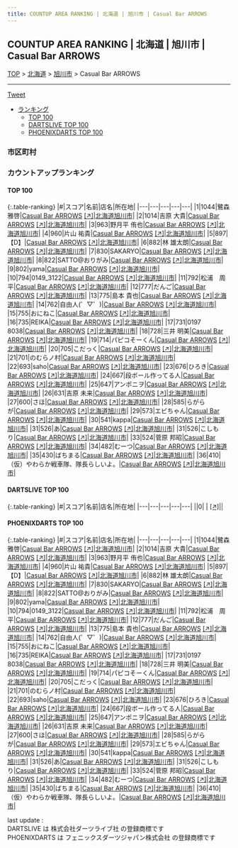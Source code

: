 ```yaml
---
title: COUNTUP AREA RANKING | 北海道 | 旭川市 | Casual Bar ARROWS
---
```

## COUNTUP AREA RANKING | 北海道 | 旭川市 | Casual Bar ARROWS

[TOP](/darts/rank/) > [北海道](/darts/rank/北海道/) > [旭川市](/darts/rank/北海道/旭川市/) > Casual Bar ARROWS

___

<a href="https://twitter.com/share?ref_src=twsrc%5Etfw" data-text="COUNTUP AREA RANKING | 北海道旭川市Casual Bar ARROWS" class="twitter-share-button" data-hashtags="DARTSLIVE,PHOENIXDARTS,darts,ダーツ" data-show-count="false">Tweet</a>

* [ランキング](#カウントアップランキング)
    * [TOP 100](#top-100)
    * [DARTSLIVE TOP 100](#dartslive-top-100)
    * [PHOENIXDARTS TOP 100](#phoenixdarts-top-100)

### 市区町村

<ul>

</ul>

### カウントアップランキング

#### TOP 100



{:.table-ranking}
|#|スコア|名前|店名|所在地|
|---|---|---|---|---|
|1|1044|<span class="rank-name-pd"><span class="pro-icon-pd"></span>鷺森 雅啓</span>|<a href="/darts/rank/shops/80761.html">Casual Bar ARROWS</a> <a href="https://vs.phoenixdarts.com/jp/shop/shopDetailInfo/s_80761?s_seq=80761">[↗]</a>|<a href="/darts/rank/北海道/旭川市">北海道旭川市</a>|
|2|1014|<span class="rank-name-pd"><span class="pro-icon-pd"></span>吉原 大貴</span>|<a href="/darts/rank/shops/80761.html">Casual Bar ARROWS</a> <a href="https://vs.phoenixdarts.com/jp/shop/shopDetailInfo/s_80761?s_seq=80761">[↗]</a>|<a href="/darts/rank/北海道/旭川市">北海道旭川市</a>|
|3|963|<span class="rank-name-pd"><span class="pro-icon-pd"></span>野月平 侑也</span>|<a href="/darts/rank/shops/80761.html">Casual Bar ARROWS</a> <a href="https://vs.phoenixdarts.com/jp/shop/shopDetailInfo/s_80761?s_seq=80761">[↗]</a>|<a href="/darts/rank/北海道/旭川市">北海道旭川市</a>|
|4|960|<span class="rank-name-pd"><span class="pro-icon-pd"></span>片山 祐貴</span>|<a href="/darts/rank/shops/80761.html">Casual Bar ARROWS</a> <a href="https://vs.phoenixdarts.com/jp/shop/shopDetailInfo/s_80761?s_seq=80761">[↗]</a>|<a href="/darts/rank/北海道/旭川市">北海道旭川市</a>|
|5|897|<span class="rank-name-pd">【D】</span>|<a href="/darts/rank/shops/80761.html">Casual Bar ARROWS</a> <a href="https://vs.phoenixdarts.com/jp/shop/shopDetailInfo/s_80761?s_seq=80761">[↗]</a>|<a href="/darts/rank/北海道/旭川市">北海道旭川市</a>|
|6|882|<span class="rank-name-pd">林 雄太朗</span>|<a href="/darts/rank/shops/80761.html">Casual Bar ARROWS</a> <a href="https://vs.phoenixdarts.com/jp/shop/shopDetailInfo/s_80761?s_seq=80761">[↗]</a>|<a href="/darts/rank/北海道/旭川市">北海道旭川市</a>|
|7|830|<span class="rank-name-pd">SAKARYO</span>|<a href="/darts/rank/shops/80761.html">Casual Bar ARROWS</a> <a href="https://vs.phoenixdarts.com/jp/shop/shopDetailInfo/s_80761?s_seq=80761">[↗]</a>|<a href="/darts/rank/北海道/旭川市">北海道旭川市</a>|
|8|822|<span class="rank-name-pd">SATTO@おりがみ</span>|<a href="/darts/rank/shops/80761.html">Casual Bar ARROWS</a> <a href="https://vs.phoenixdarts.com/jp/shop/shopDetailInfo/s_80761?s_seq=80761">[↗]</a>|<a href="/darts/rank/北海道/旭川市">北海道旭川市</a>|
|9|802|<span class="rank-name-pd">yama</span>|<a href="/darts/rank/shops/80761.html">Casual Bar ARROWS</a> <a href="https://vs.phoenixdarts.com/jp/shop/shopDetailInfo/s_80761?s_seq=80761">[↗]</a>|<a href="/darts/rank/北海道/旭川市">北海道旭川市</a>|
|10|794|<span class="rank-name-pd">0149_3122</span>|<a href="/darts/rank/shops/80761.html">Casual Bar ARROWS</a> <a href="https://vs.phoenixdarts.com/jp/shop/shopDetailInfo/s_80761?s_seq=80761">[↗]</a>|<a href="/darts/rank/北海道/旭川市">北海道旭川市</a>|
|11|792|<span class="rank-name-pd">松浦　周平</span>|<a href="/darts/rank/shops/80761.html">Casual Bar ARROWS</a> <a href="https://vs.phoenixdarts.com/jp/shop/shopDetailInfo/s_80761?s_seq=80761">[↗]</a>|<a href="/darts/rank/北海道/旭川市">北海道旭川市</a>|
|12|777|<span class="rank-name-pd">だんご</span>|<a href="/darts/rank/shops/80761.html">Casual Bar ARROWS</a> <a href="https://vs.phoenixdarts.com/jp/shop/shopDetailInfo/s_80761?s_seq=80761">[↗]</a>|<a href="/darts/rank/北海道/旭川市">北海道旭川市</a>|
|13|775|<span class="rank-name-pd"><span class="pro-icon-pd"></span>島本 貴也</span>|<a href="/darts/rank/shops/80761.html">Casual Bar ARROWS</a> <a href="https://vs.phoenixdarts.com/jp/shop/shopDetailInfo/s_80761?s_seq=80761">[↗]</a>|<a href="/darts/rank/北海道/旭川市">北海道旭川市</a>|
|14|762|<span class="rank-name-pd">自由人(゜▽゜)</span>|<a href="/darts/rank/shops/80761.html">Casual Bar ARROWS</a> <a href="https://vs.phoenixdarts.com/jp/shop/shopDetailInfo/s_80761?s_seq=80761">[↗]</a>|<a href="/darts/rank/北海道/旭川市">北海道旭川市</a>|
|15|755|<span class="rank-name-pd">おにねこ</span>|<a href="/darts/rank/shops/80761.html">Casual Bar ARROWS</a> <a href="https://vs.phoenixdarts.com/jp/shop/shopDetailInfo/s_80761?s_seq=80761">[↗]</a>|<a href="/darts/rank/北海道/旭川市">北海道旭川市</a>|
|16|735|<span class="rank-name-pd">REIKA</span>|<a href="/darts/rank/shops/80761.html">Casual Bar ARROWS</a> <a href="https://vs.phoenixdarts.com/jp/shop/shopDetailInfo/s_80761?s_seq=80761">[↗]</a>|<a href="/darts/rank/北海道/旭川市">北海道旭川市</a>|
|17|731|<span class="rank-name-pd">0197 8038</span>|<a href="/darts/rank/shops/80761.html">Casual Bar ARROWS</a> <a href="https://vs.phoenixdarts.com/jp/shop/shopDetailInfo/s_80761?s_seq=80761">[↗]</a>|<a href="/darts/rank/北海道/旭川市">北海道旭川市</a>|
|18|728|<span class="rank-name-pd"><span class="pro-icon-pd"></span>三井 明美</span>|<a href="/darts/rank/shops/80761.html">Casual Bar ARROWS</a> <a href="https://vs.phoenixdarts.com/jp/shop/shopDetailInfo/s_80761?s_seq=80761">[↗]</a>|<a href="/darts/rank/北海道/旭川市">北海道旭川市</a>|
|19|714|<span class="rank-name-pd">パピコそーくん</span>|<a href="/darts/rank/shops/80761.html">Casual Bar ARROWS</a> <a href="https://vs.phoenixdarts.com/jp/shop/shopDetailInfo/s_80761?s_seq=80761">[↗]</a>|<a href="/darts/rank/北海道/旭川市">北海道旭川市</a>|
|20|705|<span class="rank-name-pd">こだっく</span>|<a href="/darts/rank/shops/80761.html">Casual Bar ARROWS</a> <a href="https://vs.phoenixdarts.com/jp/shop/shopDetailInfo/s_80761?s_seq=80761">[↗]</a>|<a href="/darts/rank/北海道/旭川市">北海道旭川市</a>|
|21|701|<span class="rank-name-pd">のむらノ村</span>|<a href="/darts/rank/shops/80761.html">Casual Bar ARROWS</a> <a href="https://vs.phoenixdarts.com/jp/shop/shopDetailInfo/s_80761?s_seq=80761">[↗]</a>|<a href="/darts/rank/北海道/旭川市">北海道旭川市</a>|
|22|693|<span class="rank-name-pd">saho</span>|<a href="/darts/rank/shops/80761.html">Casual Bar ARROWS</a> <a href="https://vs.phoenixdarts.com/jp/shop/shopDetailInfo/s_80761?s_seq=80761">[↗]</a>|<a href="/darts/rank/北海道/旭川市">北海道旭川市</a>|
|23|676|<span class="rank-name-pd">ひろき</span>|<a href="/darts/rank/shops/80761.html">Casual Bar ARROWS</a> <a href="https://vs.phoenixdarts.com/jp/shop/shopDetailInfo/s_80761?s_seq=80761">[↗]</a>|<a href="/darts/rank/北海道/旭川市">北海道旭川市</a>|
|24|667|<span class="rank-name-pd">段ボール作ってる人</span>|<a href="/darts/rank/shops/80761.html">Casual Bar ARROWS</a> <a href="https://vs.phoenixdarts.com/jp/shop/shopDetailInfo/s_80761?s_seq=80761">[↗]</a>|<a href="/darts/rank/北海道/旭川市">北海道旭川市</a>|
|25|647|<span class="rank-name-pd">アンポニヲ</span>|<a href="/darts/rank/shops/80761.html">Casual Bar ARROWS</a> <a href="https://vs.phoenixdarts.com/jp/shop/shopDetailInfo/s_80761?s_seq=80761">[↗]</a>|<a href="/darts/rank/北海道/旭川市">北海道旭川市</a>|
|26|631|<span class="rank-name-pd"><span class="pro-icon-pd"></span>吉原 未来</span>|<a href="/darts/rank/shops/80761.html">Casual Bar ARROWS</a> <a href="https://vs.phoenixdarts.com/jp/shop/shopDetailInfo/s_80761?s_seq=80761">[↗]</a>|<a href="/darts/rank/北海道/旭川市">北海道旭川市</a>|
|27|600|<span class="rank-name-pd">さほ</span>|<a href="/darts/rank/shops/80761.html">Casual Bar ARROWS</a> <a href="https://vs.phoenixdarts.com/jp/shop/shopDetailInfo/s_80761?s_seq=80761">[↗]</a>|<a href="/darts/rank/北海道/旭川市">北海道旭川市</a>|
|28|585|<span class="rank-name-pd">らがらが</span>|<a href="/darts/rank/shops/80761.html">Casual Bar ARROWS</a> <a href="https://vs.phoenixdarts.com/jp/shop/shopDetailInfo/s_80761?s_seq=80761">[↗]</a>|<a href="/darts/rank/北海道/旭川市">北海道旭川市</a>|
|29|573|<span class="rank-name-pd">エビちゃん</span>|<a href="/darts/rank/shops/80761.html">Casual Bar ARROWS</a> <a href="https://vs.phoenixdarts.com/jp/shop/shopDetailInfo/s_80761?s_seq=80761">[↗]</a>|<a href="/darts/rank/北海道/旭川市">北海道旭川市</a>|
|30|541|<span class="rank-name-pd">kappa</span>|<a href="/darts/rank/shops/80761.html">Casual Bar ARROWS</a> <a href="https://vs.phoenixdarts.com/jp/shop/shopDetailInfo/s_80761?s_seq=80761">[↗]</a>|<a href="/darts/rank/北海道/旭川市">北海道旭川市</a>|
|31|526|<span class="rank-name-pd">あ</span>|<a href="/darts/rank/shops/80761.html">Casual Bar ARROWS</a> <a href="https://vs.phoenixdarts.com/jp/shop/shopDetailInfo/s_80761?s_seq=80761">[↗]</a>|<a href="/darts/rank/北海道/旭川市">北海道旭川市</a>|
|31|526|<span class="rank-name-pd">こしもり</span>|<a href="/darts/rank/shops/80761.html">Casual Bar ARROWS</a> <a href="https://vs.phoenixdarts.com/jp/shop/shopDetailInfo/s_80761?s_seq=80761">[↗]</a>|<a href="/darts/rank/北海道/旭川市">北海道旭川市</a>|
|33|524|<span class="rank-name-pd">菅原 邦昭</span>|<a href="/darts/rank/shops/80761.html">Casual Bar ARROWS</a> <a href="https://vs.phoenixdarts.com/jp/shop/shopDetailInfo/s_80761?s_seq=80761">[↗]</a>|<a href="/darts/rank/北海道/旭川市">北海道旭川市</a>|
|34|482|<span class="rank-name-pd">むーつ</span>|<a href="/darts/rank/shops/80761.html">Casual Bar ARROWS</a> <a href="https://vs.phoenixdarts.com/jp/shop/shopDetailInfo/s_80761?s_seq=80761">[↗]</a>|<a href="/darts/rank/北海道/旭川市">北海道旭川市</a>|
|35|430|<span class="rank-name-pd">ばちまる</span>|<a href="/darts/rank/shops/80761.html">Casual Bar ARROWS</a> <a href="https://vs.phoenixdarts.com/jp/shop/shopDetailInfo/s_80761?s_seq=80761">[↗]</a>|<a href="/darts/rank/北海道/旭川市">北海道旭川市</a>|
|36|410|<span class="rank-name-pd">（仮）やわらか戦車隊、隊長らしいよ。</span>|<a href="/darts/rank/shops/80761.html">Casual Bar ARROWS</a> <a href="https://vs.phoenixdarts.com/jp/shop/shopDetailInfo/s_80761?s_seq=80761">[↗]</a>|<a href="/darts/rank/北海道/旭川市">北海道旭川市</a>|


#### DARTSLIVE TOP 100



{:.table-ranking}
|#|スコア|名前|店名|所在地|
|---|---|---|---|---|
||0|<span class="rank-name-dl"> </span>|<a href="/darts/rank/shops/.html"></a> <a href="">[↗]</a>|<a href="/darts/rank//"></a>|


#### PHOENIXDARTS TOP 100



{:.table-ranking}
|#|スコア|名前|店名|所在地|
|---|---|---|---|---|
|1|1044|<span class="rank-name-pd"><span class="pro-icon-pd"></span>鷺森 雅啓</span>|<a href="/darts/rank/shops/80761.html">Casual Bar ARROWS</a> <a href="https://vs.phoenixdarts.com/jp/shop/shopDetailInfo/s_80761?s_seq=80761">[↗]</a>|<a href="/darts/rank/北海道/旭川市">北海道旭川市</a>|
|2|1014|<span class="rank-name-pd"><span class="pro-icon-pd"></span>吉原 大貴</span>|<a href="/darts/rank/shops/80761.html">Casual Bar ARROWS</a> <a href="https://vs.phoenixdarts.com/jp/shop/shopDetailInfo/s_80761?s_seq=80761">[↗]</a>|<a href="/darts/rank/北海道/旭川市">北海道旭川市</a>|
|3|963|<span class="rank-name-pd"><span class="pro-icon-pd"></span>野月平 侑也</span>|<a href="/darts/rank/shops/80761.html">Casual Bar ARROWS</a> <a href="https://vs.phoenixdarts.com/jp/shop/shopDetailInfo/s_80761?s_seq=80761">[↗]</a>|<a href="/darts/rank/北海道/旭川市">北海道旭川市</a>|
|4|960|<span class="rank-name-pd"><span class="pro-icon-pd"></span>片山 祐貴</span>|<a href="/darts/rank/shops/80761.html">Casual Bar ARROWS</a> <a href="https://vs.phoenixdarts.com/jp/shop/shopDetailInfo/s_80761?s_seq=80761">[↗]</a>|<a href="/darts/rank/北海道/旭川市">北海道旭川市</a>|
|5|897|<span class="rank-name-pd">【D】</span>|<a href="/darts/rank/shops/80761.html">Casual Bar ARROWS</a> <a href="https://vs.phoenixdarts.com/jp/shop/shopDetailInfo/s_80761?s_seq=80761">[↗]</a>|<a href="/darts/rank/北海道/旭川市">北海道旭川市</a>|
|6|882|<span class="rank-name-pd">林 雄太朗</span>|<a href="/darts/rank/shops/80761.html">Casual Bar ARROWS</a> <a href="https://vs.phoenixdarts.com/jp/shop/shopDetailInfo/s_80761?s_seq=80761">[↗]</a>|<a href="/darts/rank/北海道/旭川市">北海道旭川市</a>|
|7|830|<span class="rank-name-pd">SAKARYO</span>|<a href="/darts/rank/shops/80761.html">Casual Bar ARROWS</a> <a href="https://vs.phoenixdarts.com/jp/shop/shopDetailInfo/s_80761?s_seq=80761">[↗]</a>|<a href="/darts/rank/北海道/旭川市">北海道旭川市</a>|
|8|822|<span class="rank-name-pd">SATTO@おりがみ</span>|<a href="/darts/rank/shops/80761.html">Casual Bar ARROWS</a> <a href="https://vs.phoenixdarts.com/jp/shop/shopDetailInfo/s_80761?s_seq=80761">[↗]</a>|<a href="/darts/rank/北海道/旭川市">北海道旭川市</a>|
|9|802|<span class="rank-name-pd">yama</span>|<a href="/darts/rank/shops/80761.html">Casual Bar ARROWS</a> <a href="https://vs.phoenixdarts.com/jp/shop/shopDetailInfo/s_80761?s_seq=80761">[↗]</a>|<a href="/darts/rank/北海道/旭川市">北海道旭川市</a>|
|10|794|<span class="rank-name-pd">0149_3122</span>|<a href="/darts/rank/shops/80761.html">Casual Bar ARROWS</a> <a href="https://vs.phoenixdarts.com/jp/shop/shopDetailInfo/s_80761?s_seq=80761">[↗]</a>|<a href="/darts/rank/北海道/旭川市">北海道旭川市</a>|
|11|792|<span class="rank-name-pd">松浦　周平</span>|<a href="/darts/rank/shops/80761.html">Casual Bar ARROWS</a> <a href="https://vs.phoenixdarts.com/jp/shop/shopDetailInfo/s_80761?s_seq=80761">[↗]</a>|<a href="/darts/rank/北海道/旭川市">北海道旭川市</a>|
|12|777|<span class="rank-name-pd">だんご</span>|<a href="/darts/rank/shops/80761.html">Casual Bar ARROWS</a> <a href="https://vs.phoenixdarts.com/jp/shop/shopDetailInfo/s_80761?s_seq=80761">[↗]</a>|<a href="/darts/rank/北海道/旭川市">北海道旭川市</a>|
|13|775|<span class="rank-name-pd"><span class="pro-icon-pd"></span>島本 貴也</span>|<a href="/darts/rank/shops/80761.html">Casual Bar ARROWS</a> <a href="https://vs.phoenixdarts.com/jp/shop/shopDetailInfo/s_80761?s_seq=80761">[↗]</a>|<a href="/darts/rank/北海道/旭川市">北海道旭川市</a>|
|14|762|<span class="rank-name-pd">自由人(゜▽゜)</span>|<a href="/darts/rank/shops/80761.html">Casual Bar ARROWS</a> <a href="https://vs.phoenixdarts.com/jp/shop/shopDetailInfo/s_80761?s_seq=80761">[↗]</a>|<a href="/darts/rank/北海道/旭川市">北海道旭川市</a>|
|15|755|<span class="rank-name-pd">おにねこ</span>|<a href="/darts/rank/shops/80761.html">Casual Bar ARROWS</a> <a href="https://vs.phoenixdarts.com/jp/shop/shopDetailInfo/s_80761?s_seq=80761">[↗]</a>|<a href="/darts/rank/北海道/旭川市">北海道旭川市</a>|
|16|735|<span class="rank-name-pd">REIKA</span>|<a href="/darts/rank/shops/80761.html">Casual Bar ARROWS</a> <a href="https://vs.phoenixdarts.com/jp/shop/shopDetailInfo/s_80761?s_seq=80761">[↗]</a>|<a href="/darts/rank/北海道/旭川市">北海道旭川市</a>|
|17|731|<span class="rank-name-pd">0197 8038</span>|<a href="/darts/rank/shops/80761.html">Casual Bar ARROWS</a> <a href="https://vs.phoenixdarts.com/jp/shop/shopDetailInfo/s_80761?s_seq=80761">[↗]</a>|<a href="/darts/rank/北海道/旭川市">北海道旭川市</a>|
|18|728|<span class="rank-name-pd"><span class="pro-icon-pd"></span>三井 明美</span>|<a href="/darts/rank/shops/80761.html">Casual Bar ARROWS</a> <a href="https://vs.phoenixdarts.com/jp/shop/shopDetailInfo/s_80761?s_seq=80761">[↗]</a>|<a href="/darts/rank/北海道/旭川市">北海道旭川市</a>|
|19|714|<span class="rank-name-pd">パピコそーくん</span>|<a href="/darts/rank/shops/80761.html">Casual Bar ARROWS</a> <a href="https://vs.phoenixdarts.com/jp/shop/shopDetailInfo/s_80761?s_seq=80761">[↗]</a>|<a href="/darts/rank/北海道/旭川市">北海道旭川市</a>|
|20|705|<span class="rank-name-pd">こだっく</span>|<a href="/darts/rank/shops/80761.html">Casual Bar ARROWS</a> <a href="https://vs.phoenixdarts.com/jp/shop/shopDetailInfo/s_80761?s_seq=80761">[↗]</a>|<a href="/darts/rank/北海道/旭川市">北海道旭川市</a>|
|21|701|<span class="rank-name-pd">のむらノ村</span>|<a href="/darts/rank/shops/80761.html">Casual Bar ARROWS</a> <a href="https://vs.phoenixdarts.com/jp/shop/shopDetailInfo/s_80761?s_seq=80761">[↗]</a>|<a href="/darts/rank/北海道/旭川市">北海道旭川市</a>|
|22|693|<span class="rank-name-pd">saho</span>|<a href="/darts/rank/shops/80761.html">Casual Bar ARROWS</a> <a href="https://vs.phoenixdarts.com/jp/shop/shopDetailInfo/s_80761?s_seq=80761">[↗]</a>|<a href="/darts/rank/北海道/旭川市">北海道旭川市</a>|
|23|676|<span class="rank-name-pd">ひろき</span>|<a href="/darts/rank/shops/80761.html">Casual Bar ARROWS</a> <a href="https://vs.phoenixdarts.com/jp/shop/shopDetailInfo/s_80761?s_seq=80761">[↗]</a>|<a href="/darts/rank/北海道/旭川市">北海道旭川市</a>|
|24|667|<span class="rank-name-pd">段ボール作ってる人</span>|<a href="/darts/rank/shops/80761.html">Casual Bar ARROWS</a> <a href="https://vs.phoenixdarts.com/jp/shop/shopDetailInfo/s_80761?s_seq=80761">[↗]</a>|<a href="/darts/rank/北海道/旭川市">北海道旭川市</a>|
|25|647|<span class="rank-name-pd">アンポニヲ</span>|<a href="/darts/rank/shops/80761.html">Casual Bar ARROWS</a> <a href="https://vs.phoenixdarts.com/jp/shop/shopDetailInfo/s_80761?s_seq=80761">[↗]</a>|<a href="/darts/rank/北海道/旭川市">北海道旭川市</a>|
|26|631|<span class="rank-name-pd"><span class="pro-icon-pd"></span>吉原 未来</span>|<a href="/darts/rank/shops/80761.html">Casual Bar ARROWS</a> <a href="https://vs.phoenixdarts.com/jp/shop/shopDetailInfo/s_80761?s_seq=80761">[↗]</a>|<a href="/darts/rank/北海道/旭川市">北海道旭川市</a>|
|27|600|<span class="rank-name-pd">さほ</span>|<a href="/darts/rank/shops/80761.html">Casual Bar ARROWS</a> <a href="https://vs.phoenixdarts.com/jp/shop/shopDetailInfo/s_80761?s_seq=80761">[↗]</a>|<a href="/darts/rank/北海道/旭川市">北海道旭川市</a>|
|28|585|<span class="rank-name-pd">らがらが</span>|<a href="/darts/rank/shops/80761.html">Casual Bar ARROWS</a> <a href="https://vs.phoenixdarts.com/jp/shop/shopDetailInfo/s_80761?s_seq=80761">[↗]</a>|<a href="/darts/rank/北海道/旭川市">北海道旭川市</a>|
|29|573|<span class="rank-name-pd">エビちゃん</span>|<a href="/darts/rank/shops/80761.html">Casual Bar ARROWS</a> <a href="https://vs.phoenixdarts.com/jp/shop/shopDetailInfo/s_80761?s_seq=80761">[↗]</a>|<a href="/darts/rank/北海道/旭川市">北海道旭川市</a>|
|30|541|<span class="rank-name-pd">kappa</span>|<a href="/darts/rank/shops/80761.html">Casual Bar ARROWS</a> <a href="https://vs.phoenixdarts.com/jp/shop/shopDetailInfo/s_80761?s_seq=80761">[↗]</a>|<a href="/darts/rank/北海道/旭川市">北海道旭川市</a>|
|31|526|<span class="rank-name-pd">あ</span>|<a href="/darts/rank/shops/80761.html">Casual Bar ARROWS</a> <a href="https://vs.phoenixdarts.com/jp/shop/shopDetailInfo/s_80761?s_seq=80761">[↗]</a>|<a href="/darts/rank/北海道/旭川市">北海道旭川市</a>|
|31|526|<span class="rank-name-pd">こしもり</span>|<a href="/darts/rank/shops/80761.html">Casual Bar ARROWS</a> <a href="https://vs.phoenixdarts.com/jp/shop/shopDetailInfo/s_80761?s_seq=80761">[↗]</a>|<a href="/darts/rank/北海道/旭川市">北海道旭川市</a>|
|33|524|<span class="rank-name-pd">菅原 邦昭</span>|<a href="/darts/rank/shops/80761.html">Casual Bar ARROWS</a> <a href="https://vs.phoenixdarts.com/jp/shop/shopDetailInfo/s_80761?s_seq=80761">[↗]</a>|<a href="/darts/rank/北海道/旭川市">北海道旭川市</a>|
|34|482|<span class="rank-name-pd">むーつ</span>|<a href="/darts/rank/shops/80761.html">Casual Bar ARROWS</a> <a href="https://vs.phoenixdarts.com/jp/shop/shopDetailInfo/s_80761?s_seq=80761">[↗]</a>|<a href="/darts/rank/北海道/旭川市">北海道旭川市</a>|
|35|430|<span class="rank-name-pd">ばちまる</span>|<a href="/darts/rank/shops/80761.html">Casual Bar ARROWS</a> <a href="https://vs.phoenixdarts.com/jp/shop/shopDetailInfo/s_80761?s_seq=80761">[↗]</a>|<a href="/darts/rank/北海道/旭川市">北海道旭川市</a>|
|36|410|<span class="rank-name-pd">（仮）やわらか戦車隊、隊長らしいよ。</span>|<a href="/darts/rank/shops/80761.html">Casual Bar ARROWS</a> <a href="https://vs.phoenixdarts.com/jp/shop/shopDetailInfo/s_80761?s_seq=80761">[↗]</a>|<a href="/darts/rank/北海道/旭川市">北海道旭川市</a>|


<div class="footer border-top border-gray-light mt-5 pt-3 text-right text-gray">
    last update : <span style="font-weight: italic" id="foot_last_modified"></span><br />
    DARTSLIVE は 株式会社ダーツライブ社 の登録商標です<br />
    PHOENIXDARTS は フェニックスダーツジャパン株式会社 の登録商標です<br />
</div>

<script src="https://cdnjs.cloudflare.com/ajax/libs/jquery.tablesorter/2.31.3/js/jquery.tablesorter.min.js" integrity="sha512-qzgd5cYSZcosqpzpn7zF2ZId8f/8CHmFKZ8j7mU4OUXTNRd5g+ZHBPsgKEwoqxCtdQvExE5LprwwPAgoicguNg==" crossorigin="anonymous" referrerpolicy="no-referrer"></script>
<link rel="stylesheet" href="https://cdnjs.cloudflare.com/ajax/libs/jquery.tablesorter/2.31.3/css/theme.default.min.css" integrity="sha512-wghhOJkjQX0Lh3NSWvNKeZ0ZpNn+SPVXX1Qyc9OCaogADktxrBiBdKGDoqVUOyhStvMBmJQ8ZdMHiR3wuEq8+w==" crossorigin="anonymous" referrerpolicy="no-referrer" />
<script>
$(function() {
    $(".table-ranking").tablesorter({sortList:[[0, 0]]});
    $("#foot_last_modified").text(formatDate(new Date(document.lastModified), 'yyyy-MM-dd HH:mm:ss'));
});
</script>

<script async src="https://platform.twitter.com/widgets.js" charset="utf-8"></script>